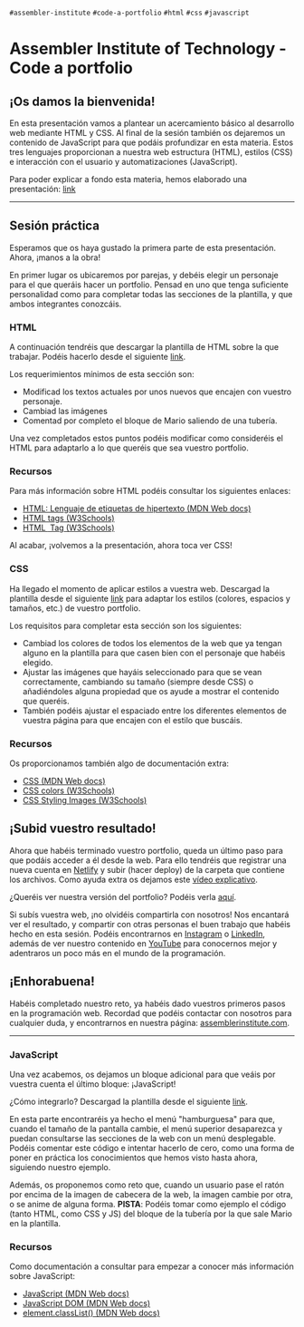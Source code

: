 `#assembler-institute` `#code-a-portfolio` `#html` `#css` `#javascript`

# Assembler Institute of Technology - Code a portfolio

## ¡Os damos la bienvenida!

En esta presentación vamos a plantear un acercamiento básico al desarrollo web mediante HTML y CSS. Al final de la sesión también os dejaremos un contenido de JavaScript para que podáis profundizar en esta materia. Estos tres lenguajes proporcionan a nuestra web estructura (HTML), estilos (CSS) e interacción con el usuario y automatizaciones (JavaScript).

Para poder explicar a fondo esta materia, hemos elaborado una presentación: [link](https://docs.google.com/presentation/d/1gdPKCbsBYzG2BgYqKqivz04b7GFPKSsIWOEdRpc61wk/edit?usp=sharing)

<hr>

## Sesión práctica

Esperamos que os haya gustado la primera parte de esta presentación. Ahora, ¡manos a la obra!

En primer lugar os ubicaremos por parejas, y debéis elegir un personaje para el que queráis hacer un portfolio. Pensad en uno que tenga suficiente personalidad como para completar todas las secciones de la plantilla, y que ambos integrantes conozcáis.

### **HTML**

A continuación tendréis que descargar la plantilla de HTML sobre la que trabajar. Podéis hacerlo desde el siguiente [link](https://github.com/assembler-institute/code-your-portfolio/blob/01-html-template/index.html). 

Los requerimientos mínimos de esta sección son:
- Modificad los textos actuales por unos nuevos que encajen con vuestro personaje.
- Cambiad las imágenes 
- Comentad por completo el bloque de Mario saliendo de una tubería.

Una vez completados estos puntos podéis modificar como consideréis el HTML para adaptarlo a lo que queréis que sea vuestro portfolio.

### Recursos

Para más información sobre HTML podéis consultar los siguientes enlaces:

- [HTML: Lenguaje de etiquetas de hipertexto (MDN Web docs)](https://developer.mozilla.org/es/docs/Web/HTML)
- [HTML tags (W3Schools)](https://www.w3schools.com/TAgs/default.asp)
- [HTML <img> Tag (W3Schools)](https://www.w3schools.com/tags/tag_img.asp)

Al acabar, ¡volvemos a la presentación, ahora toca ver CSS!

### **CSS**

Ha llegado el momento de aplicar estilos a vuestra web. Descargad la plantilla desde el siguiente [link](https://github.com/assembler-institute/code-your-portfolio/blob/02-css-template/style.css) para adaptar los estilos (colores, espacios y tamaños, etc.) de vuestro portfolio.

Los requisitos para completar esta sección son los siguientes:
- Cambiad los colores de todos los elementos de la web que ya tengan alguno en la plantilla para que casen bien con el personaje que habéis elegido.
- Ajustar las imágenes que hayáis seleccionado para que se vean correctamente, cambiando su tamaño (siempre desde CSS) o añadiéndoles alguna propiedad que os ayude a mostrar el contenido que queréis.
- También podéis ajustar el espaciado entre los diferentes elementos de vuestra página para que encajen con el estilo que buscáis.

### Recursos

Os proporcionamos también algo de documentación extra:

- [CSS (MDN Web docs)](https://developer.mozilla.org/es/docs/Web/CSS)
- [CSS colors (W3Schools)](https://www.w3schools.com/css/css_colors.asp)
- [CSS Styling Images (W3Schools)](https://www.w3schools.com/css/css3_images.asp)

## ¡Subid vuestro resultado!

Ahora que habéis terminado vuestro portfolio, queda un último paso para que podáis acceder a él desde la web. Para ello tendréis que registrar una nueva cuenta en [Netlify](https://www.netlify.com/) y subir (hacer deploy) de la carpeta que contiene los archivos. Como ayuda extra os dejamos este [vídeo explicativo](https://www.youtube.com/watch?v=q9AlnqGv8jI).

¿Queréis ver nuestra versión del portfolio? Podéis verla [aquí](https://cerulean-brioche-27d0aa.netlify.app).

Si subís vuestra web, ¡no olvidéis compartirla con nosotros! Nos encantará ver el resultado, y compartir con otras personas el buen trabajo que habéis hecho en esta sesión. Podéis encontrarnos en [Instagram](https://www.instagram.com/assemblerinstitute/) o [LinkedIn](https://www.linkedin.com/school/assembler-institute-technology), además de ver nuestro contenido en [YouTube](https://www.youtube.com/channel/UCF7Z58Wc9HwLzypyC8ykLYA) para conocernos mejor y adentraros un poco más en el mundo de la programación.

## ¡Enhorabuena!

Habéis completado nuestro reto, ya habéis dado vuestros primeros pasos en la programación web. Recordad que podéis contactar con nosotros para cualquier duda, y encontrarnos en nuestra página: [assemblerinstitute.com](https://assemblerinstitute.com/).

<hr>

### **JavaScript**

Una vez acabemos, os dejamos un bloque adicional para que veáis por vuestra cuenta el último bloque: ¡JavaScript!

¿Cómo integrarlo? Descargad la plantilla desde el siguiente [link](https://github.com/assembler-institute/code-your-portfolio/blob/03-js-template/index.js).

En esta parte encontraréis ya hecho el menú "hamburguesa" para que, cuando el tamaño de la pantalla cambie, el menú superior desaparezca y puedan consultarse las secciones de la web con un menú desplegable. Podéis comentar este código e intentar hacerlo de cero, como una forma de poner en práctica los conocimientos que hemos visto hasta ahora, siguiendo nuestro ejemplo.

Además, os proponemos como reto que, cuando un usuario pase el ratón por encima de la imagen de cabecera de la web, la imagen cambie por otra, o se anime de alguna forma. **PISTA**: Podéis tomar como ejemplo el código (tanto HTML, como CSS y JS) del bloque de la tubería por la que sale Mario en la plantilla.

### Recursos

Como documentación a consultar para empezar a conocer más información sobre JavaScript:

- [JavaScript (MDN Web docs)](https://developer.mozilla.org/es/docs/Web/JavaScript)
- [JavaScript DOM (MDN Web docs)](https://developer.mozilla.org/es/docs/Glossary/DOM)
- [element.classList() (MDN Web docs)](https://developer.mozilla.org/es/docs/Web/API/Element/classList)
